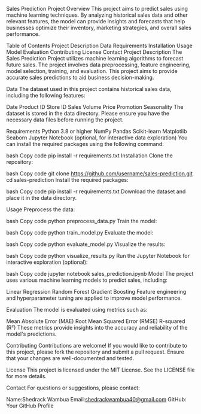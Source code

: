 Sales Prediction Project
Overview
This project aims to predict sales using machine learning techniques. By analyzing historical sales data and other relevant features, the model can provide insights and forecasts that help businesses optimize their inventory, marketing strategies, and overall sales performance.

Table of Contents
Project Description
Data
Requirements
Installation
Usage
Model
Evaluation
Contributing
License
Contact
Project Description
The Sales Prediction Project utilizes machine learning algorithms to forecast future sales. The project involves data preprocessing, feature engineering, model selection, training, and evaluation. This project aims to provide accurate sales predictions to aid business decision-making.

Data
The dataset used in this project contains historical sales data, including the following features:

Date
Product ID
Store ID
Sales Volume
Price
Promotion
Seasonality
The dataset is stored in the data directory. Please ensure you have the necessary data files before running the project.

Requirements
Python 3.8 or higher
NumPy
Pandas
Scikit-learn
Matplotlib
Seaborn
Jupyter Notebook (optional, for interactive data exploration)
You can install the required packages using the following command:

bash
Copy code
pip install -r requirements.txt
Installation
Clone the repository:

bash
Copy code
git clone https://github.com/username/sales-prediction.git
cd sales-prediction
Install the required packages:

bash
Copy code
pip install -r requirements.txt
Download the dataset and place it in the data directory.

Usage
Preprocess the data:

bash
Copy code
python preprocess_data.py
Train the model:

bash
Copy code
python train_model.py
Evaluate the model:

bash
Copy code
python evaluate_model.py
Visualize the results:

bash
Copy code
python visualize_results.py
Run the Jupyter Notebook for interactive exploration (optional):

bash
Copy code
jupyter notebook sales_prediction.ipynb
Model
The project uses various machine learning models to predict sales, including:

Linear Regression
Random Forest
Gradient Boosting
Feature engineering and hyperparameter tuning are applied to improve model performance.

Evaluation
The model is evaluated using metrics such as:

Mean Absolute Error (MAE)
Root Mean Squared Error (RMSE)
R-squared (R²)
These metrics provide insights into the accuracy and reliability of the model's predictions.

Contributing
Contributions are welcome! If you would like to contribute to this project, please fork the repository and submit a pull request. Ensure that your changes are well-documented and tested.

License
This project is licensed under the MIT License. See the LICENSE file for more details.

Contact
For questions or suggestions, please contact:

Name:Shedrack Wambua
Email:shedrackwambua40@gmail.com
GitHub: Your GitHub Profile
